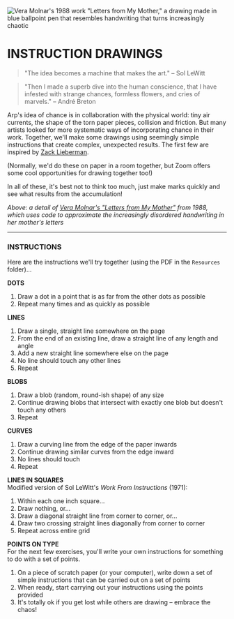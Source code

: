 ![Vera Molnar's 1988 work "Letters from My Mother," a drawing made in blue ballpoint pen that resembles handwriting that turns increasingly chaotic](https://raw.githubusercontent.com/jeffThompson/ChanceAndRandomness-TransartInstitute/main/Images/ActivityHeaders/VeraMolnar-LettersFromMyMother-1988.png)

# INSTRUCTION DRAWINGS  

> "The idea becomes a machine that makes the art." – Sol LeWitt

> "Then I made a  superb dive into the human conscience, that I  have infested with strange chances, formless flowers, and cries of marvels." – André Breton  

Arp's idea of chance is in collaboration with the physical world: tiny air currents, the shape of the torn paper pieces, collision and friction. But many artists looked for more systematic ways of incorporating chance in their work. Together, we'll make some drawings using seemingly simple instructions that create complex, unexpected results. The first few are inspired by [Zack Lieberman](http://thesystemis.com).

(Normally, we'd do these on paper in a room together, but Zoom offers some cool opportunities for drawing together too!)

In all of these, it's best not to think too much, just make marks quickly and see what results from the accumulation!

*Above: a detail of [Vera Molnar's "Letters from My Mother"](https://collections.vam.ac.uk/item/O216188/letters-from-my-mother-print-molnar-vera) from 1988, which uses code to approximate the increasingly disordered handwriting in her mother's letters*

***

### INSTRUCTIONS  
Here are the instructions we'll try together (using the PDF in the `Resources` folder)...

**DOTS**  
1. Draw a dot in a point that is as far from the other dots as possible  
2. Repeat many times and as quickly as possible

**LINES**  
1. Draw a single, straight line somewhere on the page  
2. From the end of an existing line, draw a straight line of any length and angle  
3. Add a new straight line somewhere else on the page  
4. No line should touch any other lines  
5. Repeat  

**BLOBS**  
1. Draw a blob (random, round-ish shape) of any size  
2. Continue drawing blobs that intersect with exactly one blob but doesn't touch any others  
3. Repeat  

**CURVES**  
1. Draw a curving line from the edge of the paper inwards  
2. Continue drawing similar curves from the edge inward  
3. No lines should touch  
4. Repeat  

**LINES IN SQUARES**  
Modified version of Sol LeWitt's *Work From Instructions* (1971):

1. Within each one inch square...  
2. Draw nothing, or...  
3. Draw a diagonal straight line from corner to corner, or...  
4. Draw two crossing straight lines diagonally from corner to corner  
5. Repeat across entire grid  

**POINTS ON TYPE**  
For the next few exercises, you'll write your own instructions for something to do with a set of points.

1. On a piece of scratch paper (or your computer), write down a set of simple instructions that can be carried out on a set of points  
2. When ready, start carrying out your instructions using the points provided  
3. It's totally ok if you get lost while others are drawing – embrace the chaos!  

